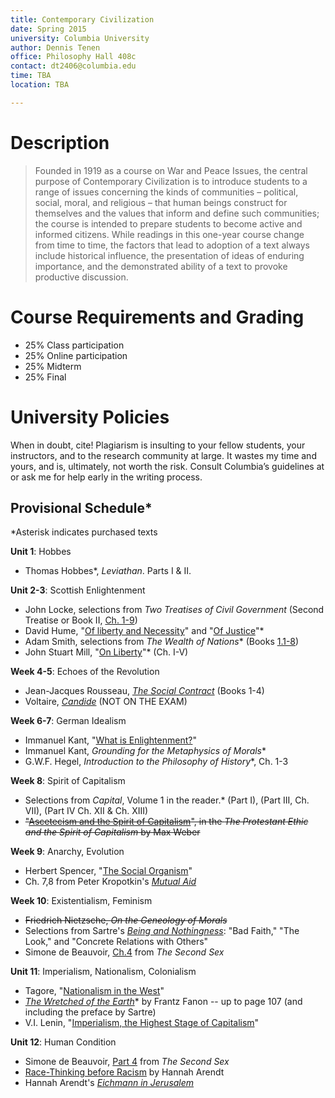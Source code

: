 ```yaml
---
title: Contemporary Civilization
date: Spring 2015
university: Columbia University
author: Dennis Tenen
office: Philosophy Hall 408c
contact: dt2406@columbia.edu
time: TBA
location: TBA

---
```


# Description
> Founded in 1919 as a course on War and Peace Issues, the central purpose of Contemporary Civilization is to introduce students to a range of issues concerning the kinds of communities – political, social, moral, and religious – that human beings construct for themselves and the values that inform and define such communities; the course is intended to prepare students to become active and informed citizens. While readings in this one-year course change from time to time, the factors that lead to adoption of a text always include historical influence, the presentation of ideas of enduring importance, and the demonstrated ability of a text to provoke productive discussion.

# Course Requirements and Grading
- 25% Class participation
- 25% Online participation
- 25% Midterm
- 25% Final

# University Policies

When in doubt, cite! Plagiarism is insulting to your fellow students, your
instructors, and to the research community at large. It wastes my time and
yours, and is, ultimately, not worth the risk. Consult Columbia’s guidelines at
or ask me for help early in the writing process. 

## Provisional Schedule\*
\*Asterisk indicates purchased texts

**Unit 1**: Hobbes
- Thomas Hobbes\*, *Leviathan*. Parts I & II.

**Unit 2-3**: Scottish Enlightenment
- John Locke, selections from *Two Treatises of Civil Government* (Second Treatise or Book II, [Ch. 1-9](http://oll.libertyfund.org/?option=com_staticxt&staticfile=show.php%3Ftitle=222&chapter=16269&layout=html&Itemid=27))
- David Hume, "[Of liberty and Necessity](http://oll.libertyfund.org/?option=com_staticxt&staticfile=show.php%3Ftitle=342&chapter=55185&layout=html&Itemid=27)" and "[Of Justice](http://oll.libertyfund.org/?option=com_staticxt&staticfile=show.php%3Ftitle=341&chapter=61990&layout=html&Itemid=27)"\*
- Adam Smith, selections from *The Wealth of Nations*\* (Books [1.1-8](http://www.econlib.org/library/Smith/smWN.html))
- John Stuart Mill, "[On Liberty](http://www.bartleby.com/130/)"\* (Ch. I-V)

**Week 4-5**: Echoes of the Revolution
- Jean-Jacques Rousseau, *[The Social Contract](http://oll.libertyfund.org/?option=com_staticxt&staticfile=show.php%3Ftitle=638&Itemid=27#toc_list)* (Books 1-4)
- Voltaire, *[Candide](http://www.gutenberg.org/ebooks/19942)* (NOT ON THE
EXAM)

**Week 6-7**: German Idealism
- Immanuel Kant, "[What is Enlightenment?](http://www.columbia.edu/acis/ets/CCREAD/etscc/kant.html)"
- Immanuel Kant, *Grounding for the Metaphysics of Morals*\*
- G.W.F. Hegel, *Introduction to the Philosophy of History*\*, Ch. 1-3

**Week 8**: Spirit of Capitalism
- Selections from *Capital*, Volume 1 in the reader.\* (Part I), (Part III, Ch.
VII), (Part IV Ch. XII & Ch. XIII)
- ~~"[Ascetecism and the Spirit of
Capitalism](http://www.marxists.org/reference/archive/weber/protestant-ethic/ch05.htm)",
in the *The Protestant Ethic and the Spirit of Capitalism* by Max Weber~~

**Week 9**:  Anarchy, Evolution
- Herbert Spencer, "[The Social Organism](http://www.econlib.org/library/LFBooks/Spencer/spnMvS9.html)"
- Ch. 7,8 from Peter Kropotkin's *[Mutual Aid](http://www.marxists.org/reference/archive/kropotkin-peter/1902/mutual-aid/)*

**Week 10**: Existentialism, Feminism 

- ~~Friedrich Nietzsche, *On the Geneology
of Morals*~~
- Selections from Sartre's [*Being and
Nothingness*](https://courseworks.columbia.edu/access/content/group/COCIC1102_015_2015_1/sartre-being-nothingness.pdf): "Bad Faith," "The Look,"
  and "Concrete Relations with Others"  
- Simone de Beauvoir,
  [Ch.4](https://www.marxists.org/reference/subject/ethics/de-beauvoir/2nd-sex/ch04.htm)
from *The Second Sex*

**Unit 11**: Imperialism, Nationalism, Colonialism
- Tagore, "[Nationalism in the
West](http://tagoreweb.in/Render/ShowContent.aspx?ct=Essays&bi=72EE92F5-BE50-40D7-8E6E-0F7410664DA3&ti=72EE92F5-BE50-4A47-0E6E-0F7410664DA3)"
- *[The Wretched of the Earth](http://thebaluch.com/documents/0802150837%20-%20FRANTZ%20FANON%20-%20The%20Wretched%20of%20the%20Earth.pdf)*\* by Frantz Fanon -- up to page 107 (and including the preface by Sartre)
- V.I. Lenin, "[Imperialism, the Highest Stage of Capitalism](http://www.marxists.org/archive/lenin/works/1916/imp-hsc/)" 

**Unit 12**: Human Condition
- Simone de Beauvoir,
  [Part 4](https://www.marxists.org/reference/subject/ethics/de-beauvoir/2nd-sex/ch04.htm)
from *The Second Sex*
- [Race-Thinking before
Racism](http://www.jstor.org/stable/1404080?seq=1) by Hannah Arendt
- Hannah Arendt's [*Eichmann in
  Jerusalem*](http://archives.newyorker.com/?i=1963-02-16#folio=040)
